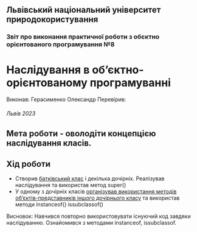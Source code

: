 ## Львівський національний університет природокористування 
### Звіт про виконання практичної роботи з обєктно орієнтованого програмування №8
# Наслідування в об’єктно-орієнтованому програмуванні
Виконав: Герасименко Олександр
Перевірив:  
###### Львів 2023
## Мета роботи - оволодіти концепцією наслідування класів.


## Хід роботи

- Створив [батківський клас](/8/Class_inheritance.py) і декілька дочірніх. Реалізував наслідування та використав метод super()
- У одному з дочірніх класів [організував використання методів
об’єктів-представників іншого дочірнього класу](/8/Acces_between_obj.py) та використав методи instanceof() issubclassof()


Висновок: Навчився повторно використовувати існуючий код завдяки
наслідуванню. Ознайомився з методами instanceof, issubclassof.


